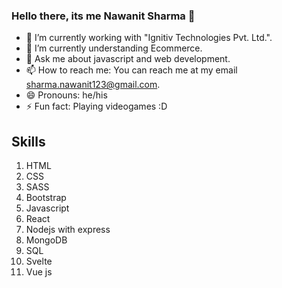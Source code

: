 ### Hello there, its me Nawanit Sharma 👋

- 🔭 I’m currently working with "Ignitiv Technologies Pvt. Ltd.".
- 🌱 I’m currently understanding Ecommerce.
- 💬 Ask me about javascript and web development.
- 📫 How to reach me: You can reach me at my email sharma.nawanit123@gmail.com.
- 😄 Pronouns: he/his
- ⚡ Fun fact: Playing videogames :D

## Skills
1. HTML
2. CSS
3. SASS
4. Bootstrap
5. Javascript
6. React
7. Nodejs with express
8. MongoDB
9. SQL
10. Svelte
11. Vue js
